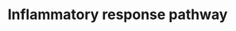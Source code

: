 ---
annotations:
- type: Pathway Ontology
  value: inflammatory response pathway
authors:
- MaintBot
- Khanspers
- Mkutmon
- Eweitz
description: ''
last-edited: 2021-05-24
organisms:
- Pan troglodytes
redirect_from:
- /index.php/Pathway:WP920
- /instance/WP920
schema-jsonld:
- '@context': https://schema.org/
  '@id': https://wikipathways.github.io/pathways/WP920.html
  '@type': Dataset
  creator:
    '@type': Organization
    name: WikiPathways
  description: ''
  keywords:
  - TNFRSF1A
  - LAMC2
  - FN1
  - LAMB2
  - COL1A2
  - IL5
  - IgM
  - COL1A1
  - IL4
  - THBS1
  - CD40
  - IL5RA
  - IL2RG
  - COL3A1
  - LAMA5
  - IL2
  - LAMB1
  - IL2RA
  - LCK
  - IGHA2
  - CD28
  - LAMC1
  - IL2RB
  - IL4R
  - TNFRSF1B
  - IGHA1
  - VTN
  - CD86
  - IFNG
  - THBS3
  - ZAP70
  - CD80
  - CD40LG
  license: CC0
  name: Inflammatory response pathway
seo: CreativeWork
title: Inflammatory response pathway
wpid: WP920
---